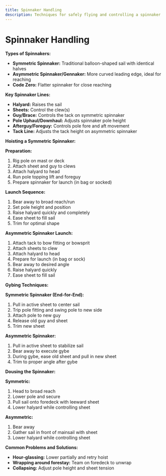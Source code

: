 ```yaml
---
title: Spinnaker Handling
description: Techniques for safely flying and controlling a spinnaker
---
```


# Spinnaker Handling

**Types of Spinnakers:**
- **Symmetric Spinnaker:** Traditional balloon-shaped sail with identical halves
- **Asymmetric Spinnaker/Gennaker:** More curved leading edge, ideal for reaching
- **Code Zero:** Flatter spinnaker for close reaching

**Key Spinnaker Lines:**
- **Halyard:** Raises the sail
- **Sheets:** Control the clew(s)
- **Guy/Brace:** Controls the tack on symmetric spinnaker
- **Pole Uphaul/Downhaul:** Adjusts spinnaker pole height
- **Afterguy/Foreguy:** Controls pole fore and aft movement
- **Tack Line:** Adjusts the tack height on asymmetric spinnaker

**Hoisting a Symmetric Spinnaker:**

**Preparation:**
1. Rig pole on mast or deck
2. Attach sheet and guy to clews
3. Attach halyard to head
4. Run pole topping lift and foreguy
5. Prepare spinnaker for launch (in bag or socked)

**Launch Sequence:**
1. Bear away to broad reach/run
2. Set pole height and position
3. Raise halyard quickly and completely
4. Ease sheet to fill sail
5. Trim for optimal shape

**Asymmetric Spinnaker Launch:**
1. Attach tack to bow fitting or bowsprit
2. Attach sheets to clew
3. Attach halyard to head
4. Prepare for launch (in bag or sock)
5. Bear away to desired angle
6. Raise halyard quickly
7. Ease sheet to fill sail

**Gybing Techniques:**

**Symmetric Spinnaker (End-for-End):**
1. Pull in active sheet to center sail
2. Trip pole fitting and swing pole to new side
3. Attach pole to new guy
4. Release old guy and sheet
5. Trim new sheet

**Asymmetric Spinnaker:**
1. Pull in active sheet to stabilize sail
2. Bear away to execute gybe
3. During gybe, ease old sheet and pull in new sheet
4. Trim to proper angle after gybe

**Dousing the Spinnaker:**

**Symmetric:**
1. Head to broad reach
2. Lower pole and secure
3. Pull sail onto foredeck with leeward sheet
4. Lower halyard while controlling sheet

**Asymmetric:**
1. Bear away
2. Gather sail in front of mainsail with sheet
3. Lower halyard while controlling sheet

**Common Problems and Solutions:**
- **Hour-glassing:** Lower partially and retry hoist
- **Wrapping around forestay:** Team on foredeck to unwrap
- **Collapsing:** Adjust pole height and sheet tension 